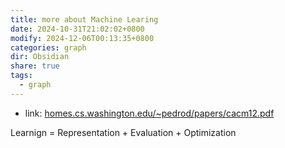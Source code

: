 ```yaml
---
title: more about Machine Learing
date: 2024-10-31T21:02:02+0800
modify: 2024-12-06T00:13:35+0800
categories: graph
dir: Obsidian
share: true
tags:
  - graph
---
```


- link: [homes.cs.washington.edu/\~pedrod/papers/cacm12.pdf](https://homes.cs.washington.edu/~pedrod/papers/cacm12.pdf)

Learnign = Representation + Evaluation + Optimization